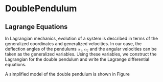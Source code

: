 # DoublePendulum
## Lagrange Equations

In Lagrangian mechanics, evolution of a system is described in terms of the generalized coordinates and generalized velocities. In our case, the deflection angles of the pendulums <math xmlns="http://www.w3.org/1998/Math/MathML" data-semantic-type="punctuated" data-semantic-role="sequence" data-semantic-id="7" data-semantic-children="2,3,6" data-semantic-content="3" data-semantic-speech="alpha 1 comma alpha 2">
  <mrow data-mjx-texclass="ORD">
    <msub data-semantic-type="subscript" data-semantic-role="greekletter" data-semantic-id="2" data-semantic-children="0,1" data-semantic-parent="7">
      <mi data-semantic-type="identifier" data-semantic-role="greekletter" data-semantic-font="italic" data-semantic-annotation="clearspeak:simple" data-semantic-id="0" data-semantic-parent="2">&#x3B1;</mi>
      <mn data-semantic-type="number" data-semantic-role="integer" data-semantic-font="normal" data-semantic-annotation="clearspeak:simple" data-semantic-id="1" data-semantic-parent="2">1</mn>
    </msub>
  </mrow>
  <mo data-semantic-type="punctuation" data-semantic-role="comma" data-semantic-id="3" data-semantic-parent="7" data-semantic-operator="punctuated">,</mo>
  <mrow data-mjx-texclass="ORD">
    <msub data-semantic-type="subscript" data-semantic-role="greekletter" data-semantic-id="6" data-semantic-children="4,5" data-semantic-parent="7">
      <mi data-semantic-type="identifier" data-semantic-role="greekletter" data-semantic-font="italic" data-semantic-annotation="clearspeak:simple" data-semantic-id="4" data-semantic-parent="6">&#x3B1;</mi>
      <mn data-semantic-type="number" data-semantic-role="integer" data-semantic-font="normal" data-semantic-annotation="clearspeak:simple" data-semantic-id="5" data-semantic-parent="6">2</mn>
    </msub>
  </mrow>
</math> and the angular velocities 
 can be taken as the generalized variables. Using these variables, we construct the Lagrangian for the double pendulum and write the Lagrange differential equations.

A simplified model of the double pendulum is shown in Figure 
